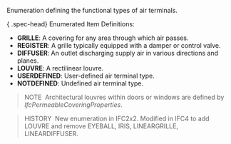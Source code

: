 Enumeration defining the functional types of air terminals.

{ .spec-head}
Enumerated Item Definitions:

* **GRILLE**: A covering for any area through which air passes.
* **REGISTER**: A grille typically equipped with a damper or control valve.
* **DIFFUSER**: An outlet discharging supply air in various directions and planes.
* **LOUVRE**: A rectilinear louvre.
* **USERDEFINED**: User-defined air terminal type.
* **NOTDEFINED**: Undefined air terminal type.

> NOTE&nbsp; Architectural louvres within doors or windows are defined by _IfcPermeableCoveringProperties_.

> HISTORY&nbsp; New enumeration in IFC2x2. Modified in IFC4 to add LOUVRE and remove EYEBALL, IRIS, LINEARGRILLE, LINEARDIFFUSER.